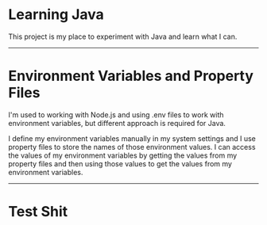# Learning Java

This project is my place to experiment with Java and learn what I can.

---

# Environment Variables and Property Files

I'm used to working with Node.js and using .env files to work with environment variables, but different approach is required for Java.

I define my environment variables manually in my system settings and I use property files to store the names of those environment values. I can access the values of my environment variables by getting the values from my property files and then using those values to get the values from my environment variables.

---

# Test Shit